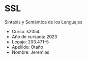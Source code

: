 # SSL
Sintaxis y Semántica de los Lenguajes

+ Curso: k2054
+ Año de cursada: 2023
+ Legajo: 203.471-5
+ Apellido: Otaño
+ Nombre: Jeremias
